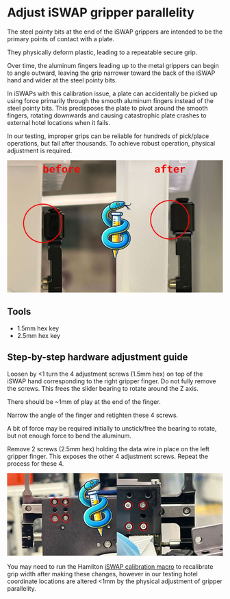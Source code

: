 # Adjust iSWAP gripper parallelity

The steel pointy bits at the end of the iSWAP grippers are intended to be the primary points of contact with a plate.

They physically deform plastic, leading to a repeatable secure grip.

Over time, the aluminum fingers leading up to the metal grippers can begin to angle outward, leaving the grip narrower toward the back of the iSWAP hand and wider at the steel pointy bits.

In iSWAPs with this calibration issue, a plate can accidentally be picked up using force primarily through the smooth aluminum fingers instead of the steel pointy bits. This predisposes the plate to pivot around the smooth fingers, rotating downwards and causing catastrophic plate crashes to external hotel locations when it fails.

In our testing, improper grips can be reliable for hundreds of pick/place operations, but fail after thousands. To achieve robust operation, physical adjustment is required.

![](./img/adjust-iswap-gripper/before-after.jpg)

## Tools
- 1.5mm hex key
- 2.5mm hex key

## Step-by-step hardware adjustment guide

Loosen by <1 turn the 4 adjustment screws (1.5mm hex) on top of the iSWAP hand corresponding to the right gripper finger. Do not fully remove the screws. This frees the slider bearing to rotate around the Z axis.

There should be ~1mm of play at the end of the finger.

Narrow the angle of the finger and retighten these 4 screws.

A bit of force may be required initially to unstick/free the bearing to rotate, but not enough force to bend the aluminum.

Remove 2 screws (2.5mm hex) holding the data wire in place on the left gripper finger. This exposes the other 4 adjustment screws. Repeat the process for these 4.

![](./img/adjust-iswap-gripper/rotate-slider-bearing.jpg)


You may need to run the Hamilton [iSWAP calibration macro](adjusting-iswap.md) to recalibrate grip width after making these changes, however in our testing hotel coordinate locations are altered <1mm by the physical adjustment of gripper parallelity.
